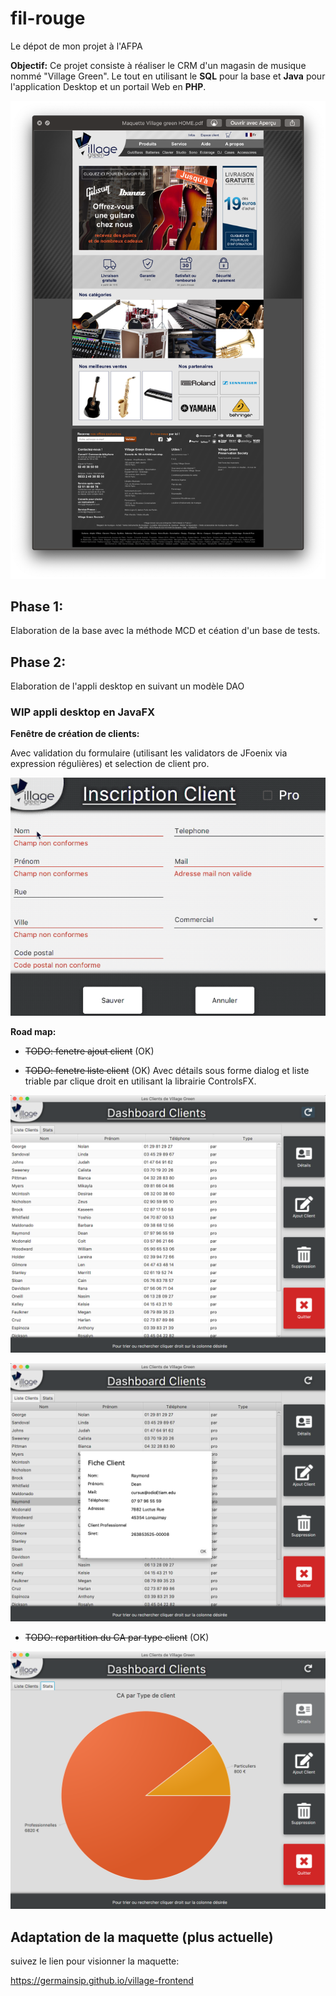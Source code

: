# fil-rouge
Le dépot de mon projet à l'AFPA

__Objectif:__
Ce projet consiste à réaliser le CRM d'un magasin de musique nommé "Village Green".
Le tout en utilisant le __SQL__ pour la base et __Java__ pour l'application Desktop et un portail Web en __PHP__.


 <img src="Capture d’écran 2018-10-25 à 11.00.37.png" />

## Phase 1:
Elaboration de la base avec la méthode MCD et céation d'un base de tests.

## Phase 2:
Elaboration de l'appli desktop en suivant un modèle DAO
### WIP appli desktop en JavaFX
__Fenêtre de création de clients:__ 

Avec validation du formulaire (utilisant les validators de JFoenix via expression régulières) et selection de client pro. 

<img src="addClient.gif" />

__Road map:__

* ~~TODO: fenetre ajout client~~ (OK)

* ~~TODO: fenetre liste client~~ (OK)
Avec détails sous forme dialog et liste triable par clique droit en utilisant la librairie ControlsFX.

![board1](dashboard.png)  

![fiche](ficheClient.png)

* ~~TODO: repartition du CA par type client~~ (OK)

![board2](PieChart.png)

## Adaptation de la maquette (plus actuelle)

suivez le lien pour visionner la maquette:

https://germainsip.github.io/village-frontend
